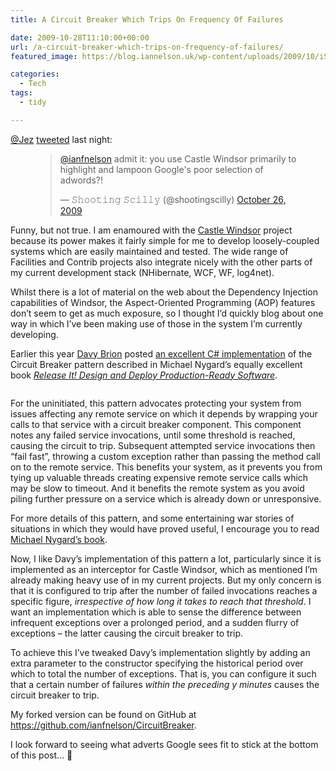 ```yaml
---
title: A Circuit Breaker Which Trips On Frequency Of Failures

date: 2009-10-28T11:10:00+00:00
url: /a-circuit-breaker-which-trips-on-frequency-of-failures/
featured_image: https://blog.iannelson.uk/wp-content/uploads/2009/10/iStock_000010551634XSmall_3-1.jpg

categories:
  - Tech
tags:
  - tidy

---
```

[@Jez][1] [tweeted][2] last night:<figure class="kg-card kg-embed-card"> 

<blockquote class="twitter-tweet">
  <p lang="en" dir="ltr">
    <a href="https://twitter.com/ianfnelson?ref_src=twsrc%5Etfw">@ianfnelson</a> admit it: you use Castle Windsor primarily to highlight and lampoon Google's poor selection of adwords?!
  </p>
  
  <p>
    &mdash; 𝚂𝚑𝚘𝚘𝚝𝚒𝚗𝚐 𝚂𝚌𝚒𝚕𝚕𝚢 (@shootingscilly) <a href="https://twitter.com/shootingscilly/status/5186129382?ref_src=twsrc%5Etfw">October 26, 2009</a>
  </p>
</blockquote>

</figure> 

Funny, but not true. I am enamoured with the [Castle Windsor][3] project because its power makes it fairly simple for me to develop loosely-coupled systems which are easily maintained and tested. The wide range of Facilities and Contrib projects also integrate nicely with the other parts of my current development stack (NHibernate, WCF, WF, log4net).

Whilst there is a lot of material on the web about the Dependency Injection capabilities of Windsor, the Aspect-Oriented Programming (AOP) features don’t seem to get as much exposure, so I thought I’d quickly blog about one way in which I’ve been making use of those in the system I’m currently developing.

Earlier this year [Davy Brion][4] posted [an excellent C# implementation][5] of the Circuit Breaker pattern described in Michael Nygard’s equally excellent book _[Release It! Design and Deploy Production-Ready Software][6]_.<figure class="kg-card kg-image-card">

<img decoding="async" src="https://blog.iannelson.uk/wp-content/uploads/2023/08/iStock_000010551634XSmall_3.jpg" class="kg-image" alt loading="lazy" /> </figure> 

For the uninitiated, this pattern advocates protecting your system from issues affecting any remote service on which it depends by wrapping your calls to that service with a circuit breaker component. This component notes any failed service invocations, until some threshold is reached, causing the circuit to trip. Subsequent attempted service invocations then “fail fast”, throwing a custom exception rather than passing the method call on to the remote service. This benefits your system, as it prevents you from tying up valuable threads creating expensive remote service calls which may be slow to timeout. And it benefits the remote system as you avoid piling further pressure on a service which is already down or unresponsive.

For more details of this pattern, and some entertaining war stories of situations in which they would have proved useful, I encourage you to read [Michael Nygard’s book][6].

Now, I like Davy’s implementation of this pattern a lot, particularly since it is implemented as an interceptor for Castle Windsor, which as mentioned I’m already making heavy use of in my current projects. But my only concern is that it is configured to trip after the number of failed invocations reaches a specific figure, _irrespective of how long it takes to reach that threshold_. I want an implementation which is able to sense the difference between infrequent exceptions over a prolonged period, and a sudden flurry of exceptions – the latter causing the circuit breaker to trip.

To achieve this I’ve tweaked Davy’s implementation slightly by adding an extra parameter to the constructor specifying the historical period over which to total the number of exceptions. That is, you can configure it such that a certain number of failures _within the preceding y minutes_ causes the circuit breaker to trip.

My forked version can be found on GitHub at <https://github.com/ianfnelson/CircuitBreaker>.

I look forward to seeing what adverts Google sees fit to stick at the bottom of this post… 🙂

 [1]: http://twitter.com/jeremypearson
 [2]: http://twitter.com/jeremypearson/statuses/5186129382
 [3]: http://www.castleproject.org/container/index.html
 [4]: http://davybrion.com
 [5]: http://davybrion.com/blog/2009/07/protecting-your-application-from-remote-problems/
 [6]: http://www.amazon.co.uk/gp/product/0978739213?ie=UTF8&tag=ianesbl-21&linkCode=as2&camp=1634&creative=19450&creativeASIN=0978739213